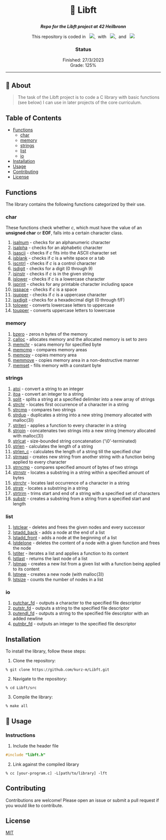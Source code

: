<h1 align="center">
    <p>
        📓 Libft
    </p>
</h1>

<p align="center">
    <b><i>Repo for the Libft project at 42 Heilbronn</i></b>
</p>

<p align="center">
    This repository is coded in&nbsp&nbsp
    <a href="https://skillicons.dev">
        <img src="https://skillicons.dev/icons?i=c" />
    </a>
     &nbsp&nbspwith&nbsp&nbsp
    <a href="https://skillicons.dev">
        <img src="https://skillicons.dev/icons?i=neovim" />
    </a>
     &nbsp&nbspand&nbsp&nbsp
    <a href="https://skillicons.dev">
        <img src="https://skillicons.dev/icons?i=vscode" />
    </a>
</p>

<h3 align="center">
    Status
</h3>

<p align="center">
    Finished: 27/3/2023<br>
    Grade: 125%
</p>

---

## 💾 About
> The task of the Libft project is to code a C library with basic functions (see below) I can use in later projects of the core curriculum.

## Table of Contents
- [Functions](#functions)
    - [char](#char)
    - [memory](#memory)
    - [strings](#strings)
    - [list](#list)
    - [io](#io)
- [Installation](#installation)
- [Usage](#usage)
- [Contributing](#contributing)
- [License](#license)

## Functions
The library contains the following functions categorized by their use.

### char
These functions check whether *c*, which must have the value of an
**unsigned char** or **EOF**, falls into a certain character class.
1. [isalnum](./src/char/ft_isalnum.c) - checks for an alphanumeric character
2. [isalpha](./src/char/ft_isalpha.c) - checks for an alphabetic character
3. [isascii](./src/char/ft_isascii.c) - checks if *c* fits into the ASCII character set
4. [isblank](./src/char/ft_isblank.c) - checks if *c* is a white space or a tab
5. [iscntrl](./src/char/ft_iscntrl.c) - checks if *c* is a control character
6. [isdigit](./src/char/ft_isdigit.c) - checks for a digit (0 through 9)
7. [isinstr](./src/char/ft_isinstr.c) - checks if *c* is in the given string
8. [islower](./src/char/ft_islower.c) - checks if *c* is a lowercase character
9. [isprint](./src/char/ft_isprint.c) - checks for any printable character including space
10. [isspace](./src/char/ft_isspace.c) - checks if *c* is a space
11. [isupper](./src/char/ft_isupper.c) - checks if *c* is a uppercase character
12. [isxdigit](./src/char/ft_isdigit.c) - checks for a hexadecimal digit (0 through f/F)
13. [tolower](./src/char/ft_tolower.c) - converts lowercase letters to uppercase
14. [toupper](./src/char/ft_toupper.c) - converts uppercase letters to lowercase

### memory
1. [bzero](./src/memory/ft_bzero.c) - zeros n bytes of the memory
2. [calloc](./src/memory/ft_calloc.c) - allocates memory and the allocated memory is set to zero
3. [memchr](./src/memory/ft_memchr.c) - scans memory for specified byte
4. [memcmp](./src/memory/ft_memcmp.c) - compares memory areas
5. [memcpy](./src/memory/ft_memcpy.c) - copies memory area
6. [memmove](./src/memory/ft_memmove.c) - copies memory area in a non-destructive manner
7. [memset](./src/memory/ft_memset.c) - fills memory with a constant byte

### strings
1. [atoi](./src/string/ft_atoi.c) - convert a string to an integer
2. [itoa](./src/string/ft_itoa.c) - convert an integer to a string
3. [split](./src/string/ft_split.c) - splits a string at a specified delimiter into a new array of strings
4. [strchr](./src/string/ft_strchr.c) - locates first occurrence of a character in a string
5. [strcmp](./src/string/ft_strcmp.c) - compares two strings
6. [strdup](./src/string/ft_strdup.c) - duplicates a string into a new string (memory allocated with malloc(3))
7. [striteri](./src/string/ft_striteri.c) - applies a function to every character in a string
8. [strjoin](./src/string/ft_strjoin.c) - concatenates two strings into a new string (memory allocated with malloc(3))
9. [strlcat](./src/string/ft_strlcat.c) - size-bounded string concatenation ('\0'-terminated)
10. [strlen](./src/string/ft_strlen.c) - calculates the length of a string
11. [strlen_c](./src/string/ft_strlen_c.c) - calculates the length of a string till the specified char
12. [strmapi](./src/string/ft_strmapi.c) - creates new string from another string with a function being applied to every character
13. [strncmp](./src/string/ft_strncmp.c) - compares specified amount of bytes of two strings
14. [strnstr](./src/string/ft_strnstr.c) - locates a substring in a string within a specified amount of bytes
15. [strrchr](./src/string/ft_strrchr.c) - locates last occurrence of a character in a string 
16. [strstr](./src/string/ft_strstr.c) - locates a substring in a string
17. [strtrim](./src/string/ft_strtrim.c) - trims start and end of a string with a specified set of characters
18. [substr](./src/string/ft_substr.c) - creates a substring from a string from a specified start and length

### list
1. [lstclear](./src/list/ft_lstclear.c) - deletes and frees the given nodes and every successor
2. [lstadd_back](./src/list/ft_lstadd_back.c) - adds a node at the end of a list
3. [lstadd_front](./src/list/ft_lstadd_front.c) - adds a node at the beginning of a list
4. [lstdelone](./src/list/ft_lstdelone.c) - deletes the content of a node with a given function and frees the node
5. [lstiter](./src/list/ft_lstiter.c) - iterates a list and applies a function to its content
6. [lstlast](./src/list/ft_lstlast.c) - returns the last node of a list
7. [lstmap](./src/list/ft_lstmap.c) - creates a new list from a given list with a function being applied to its content
8. [lstnew](./src/list/ft_lstnew.c) - creates a new node (with malloc(3))
9. [lstsize](./src/list/ft_lstsize.c) - counts the number of nodes in a list

### io
1. [putchar_fd](./src/io/ft_putchar_fd.c) - outputs a character to the specified file descriptor
2. [putstr_fd](./src/io/ft_putstr_fd.c) - outputs a string to the specified file descriptor
3. [putendl_fd](./src/io/ft_putendl_fd.c) - outputs a string to the specified file descriptor with an added newline
4. [putnbr_fd](./src/io/ft_putnbr_fd.c) - outputs an integer to the specified file descriptor

## Installation
To install the library, follow these steps:
1. Clone the repository: 
```shell
% git clone https://github.com/kurz-m/Libft.git
```

2. Navigate to the repository: 
```shell
% cd Libft/src
```

3. Compile the library:
```shell
% make all
```

## 🧰 Usage
### Instructions
1. Include the header file
```C
#include "libft.h"
```

2. Link against the compiled library

```shell
% cc [your-program.c] -L[path/to/library] -lft
```
## Contributing
Contributions are welcome! Please open an issue or submit a pull request if you would like to contribute.

## License
[MIT](https://choosealicense.com/licenses/mit/)

